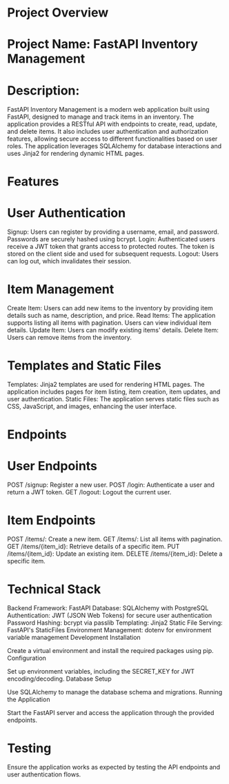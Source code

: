 # Project Overview
# Project Name: FastAPI Inventory Management

# Description:
FastAPI Inventory Management is a modern web application built using FastAPI, designed to manage and track items in an inventory. The application provides a RESTful API with endpoints to create, read, update, and delete items. It also includes user authentication and authorization features, allowing secure access to different functionalities based on user roles. The application leverages SQLAlchemy for database interactions and uses Jinja2 for rendering dynamic HTML pages.

# Features
# User Authentication

Signup: Users can register by providing a username, email, and password. Passwords are securely hashed using bcrypt.
Login: Authenticated users receive a JWT token that grants access to protected routes. The token is stored on the client side and used for subsequent requests.
Logout: Users can log out, which invalidates their session.

# Item Management
Create Item: Users can add new items to the inventory by providing item details such as name, description, and price.
Read Items: The application supports listing all items with pagination. Users can view individual item details.
Update Item: Users can modify existing items' details.
Delete Item: Users can remove items from the inventory.

# Templates and Static Files
Templates: Jinja2 templates are used for rendering HTML pages. The application includes pages for item listing, item creation, item updates, and user authentication.
Static Files: The application serves static files such as CSS, JavaScript, and images, enhancing the user interface.

# Endpoints
# User Endpoints
POST /signup: Register a new user.
POST /login: Authenticate a user and return a JWT token.
GET /logout: Logout the current user.

# Item Endpoints
POST /items/: Create a new item.
GET /items/: List all items with pagination.
GET /items/{item_id}: Retrieve details of a specific item.
PUT /items/{item_id}: Update an existing item.
DELETE /items/{item_id}: Delete a specific item.

# Technical Stack
Backend Framework: FastAPI
Database: SQLAlchemy with PostgreSQL
Authentication: JWT (JSON Web Tokens) for secure user authentication
Password Hashing: bcrypt via passlib
Templating: Jinja2
Static File Serving: FastAPI's StaticFiles
Environment Management: dotenv for environment variable management
Development
Installation

Create a virtual environment and install the required packages using pip.
Configuration

Set up environment variables, including the SECRET_KEY for JWT encoding/decoding.
Database Setup

Use SQLAlchemy to manage the database schema and migrations.
Running the Application

Start the FastAPI server and access the application through the provided endpoints.
# Testing
Ensure the application works as expected by testing the API endpoints and user authentication flows.

